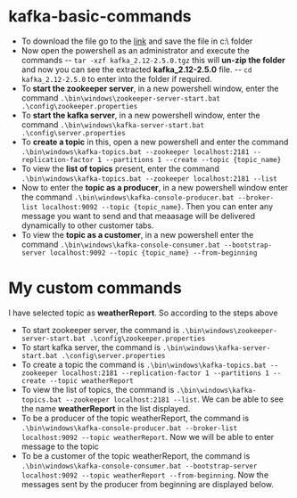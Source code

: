 # kafka-basic-commands
- To download the file go to the [link](https://www.apache.org/dyn/closer.cgi?path=/kafka/2.5.0/kafka_2.12-2.5.0.tgz) and save the file in c:\ folder
- Now open the powershell as an administrator and execute the commands
-- ```tar -xzf kafka_2.12-2.5.0.tgz``` this will <b>un-zip the folder</b> and now you can see the extracted <b>kafka_2.12-2.5.0</b> file.
-- ```cd kafka_2.12-2.5.0``` to enter into the folder if required.
- To<b> start the zookeeper server</b>, in a new powershell window, enter the command ```.\bin\windows\zookeeper-server-start.bat .\config\zookeeper.properties``` 
- To <b>start the kafka server</b>, in a new powershell window, enter the command ```.\bin\windows\kafka-server-start.bat .\config\server.properties```
- To <b>create a topic</b> in this, open a new powershell and enter the command ```.\bin\windows\kafka-topics.bat --zookeeper localhost:2181 --replication-factor 1 --partitions 1 --create --topic {topic_name}```
- To view the <b>list of topics</b> present, enter the command ```.\bin\windows\kafka-topics.bat --zookeeper localhost:2181 --list```
- Now to enter the <b>topic as a producer</b>, in a new powershell window enter the command ```.\bin\windows\kafka-console-producer.bat --broker-list localhost:9092 --topic {topic_name}```. Then you can enter any message you want to send and that meaasage will be delivered dynamically to other customer tabs.
- To view the <b>topic as a customer</b>, in a new powershell enter the command ```.\bin\windows\kafka-console-consumer.bat --bootstrap-server localhost:9092 --topic {topic_name} --from-beginning```

# My custom commands
I have selected topic as <b>weatherReport</b>. So according to the steps above 
- To start zookeeper server, the command is ```.\bin\windows\zookeeper-server-start.bat .\config\zookeeper.properties``` 
- To start kafka server, the command is ```.\bin\windows\kafka-server-start.bat .\config\server.properties```
- To create a topic the command is ```.\bin\windows\kafka-topics.bat --zookeeper localhost:2181 --replication-factor 1 --partitions 1 --create --topic weatherReport```
- To view the list of topics, the command is ```.\bin\windows\kafka-topics.bat --zookeeper localhost:2181 --list```. We can be able to see the name <b>weatherReport</b> in the list displayed.
- To be a producer of the topic weatherReport, the command is ```.\bin\windows\kafka-console-producer.bat --broker-list localhost:9092 --topic weatherReport```. Now we will be able to enter message to the topic
- To be a customer of the topic weatherReport, the command is ```.\bin\windows\kafka-console-consumer.bat --bootstrap-server localhost:9092 --topic weatherReport --from-beginning```. Now the messages sent by the producer from beginning are displayed below.
